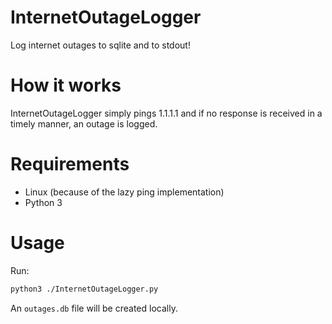 # InternetOutageLogger

Log internet outages to sqlite and to stdout!

# How it works

InternetOutageLogger simply pings 1.1.1.1 and if no response is received in a timely manner, an outage is logged.

# Requirements

- Linux (because of the lazy ping implementation)
- Python 3

# Usage

Run:

```bash
python3 ./InternetOutageLogger.py
```

An `outages.db` file will be created locally.

